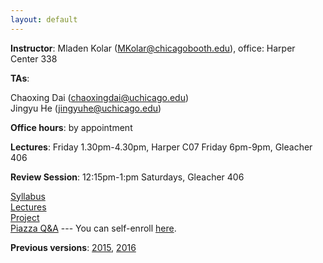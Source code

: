 ```yaml
---
layout: default
---
```


**Instructor**: Mladen Kolar ([MKolar@chicagobooth.edu](mailto:MKolar@chicagobooth.edu)), office: Harper Center 338   

**TAs**:

  Chaoxing Dai ([chaoxingdai@uchicago.edu](mailto:chaoxingdai@uchicago.edu))  
  Jingyu He ([jingyuhe@uchicago.edu](mailto:jingyuhe@uchicago.edu))  

**Office hours**: by appointment  

**Lectures**:
Friday 1.30pm-4.30pm, Harper C07
Friday 6pm-9pm, Gleacher 406

**Review Session**: 12:15pm-1:pm Saturdays, Gleacher 406

[Syllabus](syllabus)  
[Lectures](lectures)  
[Project](project)  
[Piazza Q&A](https://piazza.com/chicagobooth/winter2018/bus41204/home)  --- You can self-enroll [here](https://piazza.com/chicagobooth/winter2018/bus41204).

**Previous versions**: [2015](https://chicagoboothml.github.io/MachineLearning_Fall2015/),
[2016](https://chicagoboothml.github.io/ML2016/)
